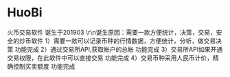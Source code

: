 # HuoBi
火币交易软件
诞生于201903 \r\n诞生原因：需要一款方便统计，决策，交易，安全的炒币软件
1）需要一款可以记录币种的行情数据，方便统计，分析，做交易决策     功能完成
2）通过交易所API,获取帐户的总帐                                功能完成
3）交易所API如果开通交易权限，在此软件中可以直接交易             功能完成
4）交易币种采用人民币计价，精确控制买卖额度                      功能完成
